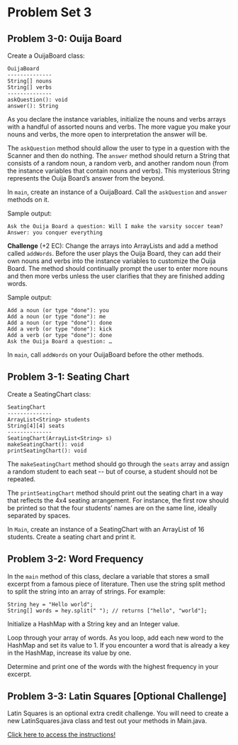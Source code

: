 # Problem Set 3

## Problem 3-0: Ouija Board

Create a OuijaBoard class:

```
OuijaBoard
--------------
String[] nouns
String[] verbs
--------------
askQuestion(): void
answer(): String
```

As you declare the instance variables, initialize the nouns and verbs arrays with a handful of assorted nouns and verbs. The more vague you make your nouns and verbs, the more open to interpretation the answer will be.

The `askQuestion` method should allow the user to type in a question with the Scanner and then do nothing. The `answer` method should return a String that consists of a random noun, a random verb, and another random noun (from the instance variables that contain nouns and verbs). This mysterious String represents the Ouija Board’s answer from the beyond. 

In `main`, create an instance of a OuijaBoard. Call the `askQuestion` and `answer` methods on it.

Sample output:
```
Ask the Ouija Board a question: Will I make the varsity soccer team?
Answer: you conquer everything
```

**Challenge** (+2 EC): Change the arrays into ArrayLists and add a method called `addWords`. Before the user plays the Ouija Board, they can add their own nouns and verbs into the instance variables to customize the Ouija Board. The method should continually prompt the user to enter more nouns and then more verbs unless the user clarifies that they are finished adding words.

Sample output:
```
Add a noun (or type "done"): you
Add a noun (or type "done"): me
Add a noun (or type "done"): done
Add a verb (or type "done"): kick
Add a verb (or type "done"): done
Ask the Ouija Board a question: …
```

In `main`, call `addWords` on your OuijaBoard before the other methods.

## Problem 3-1: Seating Chart

Create a SeatingChart class: 
```
SeatingChart
--------------
ArrayList<String> students
String[4][4] seats
--------------
SeatingChart(ArrayList<String> s)
makeSeatingChart(): void
printSeatingChart(): void
```

The `makeSeatingChart` method should go through the `seats` array and assign a random student to each seat -- but of course, a student should not be repeated.

The `printSeatingChart` method should print out the seating chart in a way that reflects the 4x4 seating arrangement. For instance, the first row should be printed so that the four students’ names are on the same line, ideally separated by spaces.

In `Main`, create an instance of a SeatingChart with an ArrayList of 16 students. Create a seating chart and print it.

## Problem 3-2: Word Frequency

In the `main` method of this class, declare a variable that stores a small excerpt from a famous piece of literature.
Then use the string split method to split the string into an array of strings. For example:

```
String hey = "Hello world";
String[] words = hey.split(" "); // returns ["hello", "world"];
```

Initialize a HashMap with a String key and an Integer value.

Loop through your array of words. As you loop, add each new word to the HashMap and set its value to 1. If you encounter a word that is already a key in the HashMap, increase its value by one.

Determine and print one of the words with the highest frequency in your excerpt.

## Problem 3-3: Latin Squares [Optional Challenge]

Latin Squares is an optional extra credit challenge. You will need to create a new LatinSquares.java class and test out your methods in Main.java.

[Click here to access the instructions!](https://docs.google.com/document/d/1q5ajNqH8Qq79B0P0HbT4xEMsUM09ChMpqOrYNq2fA8Y/)

